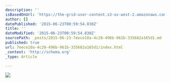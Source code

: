```yaml
---
description: ''
isBasedOnUrl: 'https://the-grid-user-content.s3-us-west-2.amazonaws.com/0c7e66a5-c17e-4043-8474-a22fc3860544.jpg'
author: []
datePublished: '2015-06-23T00:59:54.830Z'
title: ''
dateModified: '2015-06-23T00:59:54.830Z'
sourcePath: _posts/2015-06-23-7eece10a-4c28-496b-961b-335682a165d1.md
published: true
url: 7eece10a-4c28-496b-961b-335682a165d1/index.html
_context: 'http://schema.org'
_type: Article

---
```

![](https://the-grid-user-content.s3-us-west-2.amazonaws.com/0c7e66a5-c17e-4043-8474-a22fc3860544.jpg)